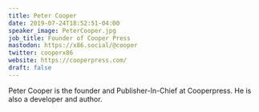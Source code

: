 ```yaml
---
title: Peter Cooper
date: 2019-07-24T18:52:51-04:00
speaker_image: PeterCooper.jpg
job_title: Founder of Cooper Press
mastodon: https://x86.social/@cooper
twitter: cooperx86
website: https://cooperpress.com/
draft: false
---
```


Peter Cooper is the founder and Publisher-In-Chief at Cooperpress. He is also a developer and author.
